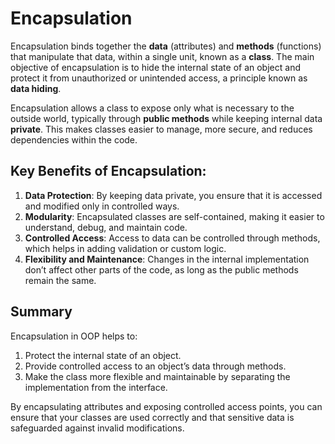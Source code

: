 # Encapsulation
Encapsulation binds together the **data** (attributes) and **methods** (functions) that manipulate that data, 
within a single unit, known as a **class**. 
The main objective of encapsulation is to hide the internal state of an object 
and protect it from unauthorized or unintended access, a principle known as **data hiding**.

Encapsulation allows a class to expose only what is necessary to the outside world, 
typically through **public methods** while keeping internal data **private**. 
This makes classes easier to manage, more secure, and reduces dependencies within the code.

## Key Benefits of Encapsulation:
1. **Data Protection**: By keeping data private, you ensure that it is accessed 
and modified only in controlled ways.
2. **Modularity**: Encapsulated classes are self-contained, making it easier to understand, 
debug, and maintain code.
3. **Controlled Access**: Access to data can be controlled through methods, 
which helps in adding validation or custom logic.
4. **Flexibility and Maintenance**: Changes in the internal implementation don’t affect other parts of the code,
as long as the public methods remain the same.

## Summary
Encapsulation in OOP helps to:
1. Protect the internal state of an object.
2. Provide controlled access to an object’s data through methods.
3. Make the class more flexible and maintainable by separating the implementation from the interface.

By encapsulating attributes and exposing controlled access points, you can ensure that your classes are used correctly and that sensitive data is safeguarded against invalid modifications.
